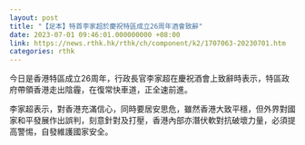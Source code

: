 ```yaml
---
layout: post
title: "【足本】特首李家超於慶祝特區成立26周年酒會致辭"
date: 2023-07-01 09:46:01.000000000 +08:00
link: https://news.rthk.hk/rthk/ch/component/k2/1707063-20230701.htm
categories: rthk
---
```


今日是香港特區成立26周年，行政長官李家超在慶祝酒會上致辭時表示，特區政府帶領香港走出陰霾，在復常快車道，正全速前進。

李家超表示，對香港充滿信心，同時要居安思危，雖然香港大致平穩，但外界對國家和平發展作出誤判，刻意針對及打壓，香港內部亦潛伏軟對抗破壞力量，必須提高警惕，自發維護國家安全。
